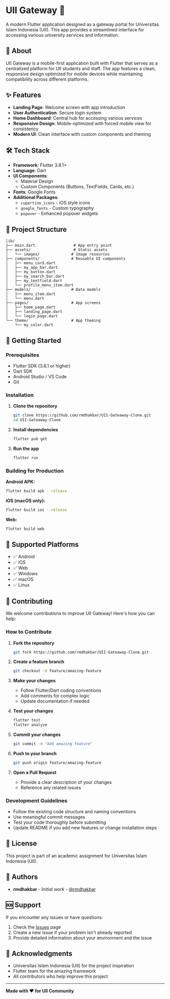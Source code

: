 # UII Gateway 🚀

A modern Flutter application designed as a gateway portal for Universitas Islam Indonesia (UII). This app provides a streamlined interface for accessing various university services and information.

## 📱 About

UII Gateway is a mobile-first application built with Flutter that serves as a centralized platform for UII students and staff. The app features a clean, responsive design optimized for mobile devices while maintaining compatibility across different platforms.

## ✨ Features

- **Landing Page**: Welcome screen with app introduction
- **User Authentication**: Secure login system
- **Home Dashboard**: Central hub for accessing various services
- **Responsive Design**: Mobile-optimized with forced mobile view for consistency
- **Modern UI**: Clean interface with custom components and theming

## 🛠️ Tech Stack

- **Framework**: Flutter 3.8.1+
- **Language**: Dart
- **UI Components**:
  - Material Design
  - Custom Components (Buttons, TextFields, Cards, etc.)
- **Fonts**: Google Fonts
- **Additional Packages**:
  - `cupertino_icons` - iOS style icons
  - `google_fonts` - Custom typography
  - `popover` - Enhanced popover widgets

## 📂 Project Structure

```
lib/
├── main.dart                 # App entry point
├── assets/                   # Static assets
│   └── images/              # Image resources
├── components/              # Reusable UI components
│   ├── menu_card.dart
│   ├── my_app_bar.dart
│   ├── my_button.dart
│   ├── my_search_bar.dart
│   ├── my_textfield.dart
│   └── profile_menu_item.dart
├── models/                  # Data models
│   ├── menu_item.dart
│   └── menu.dart
├── pages/                   # App screens
│   ├── home_page.dart
│   ├── landing_page.dart
│   └── login_page.dart
└── theme/                   # App theming
    └── my_color.dart
```

## 🚀 Getting Started

### Prerequisites

- Flutter SDK (3.8.1 or higher)
- Dart SDK
- Android Studio / VS Code
- Git

### Installation

1. **Clone the repository**

   ```bash
   git clone https://github.com/rmdhakbar/UII-Gateaway-Clone.git
   cd UII-Gateaway-Clone
   ```

2. **Install dependencies**

   ```bash
   flutter pub get
   ```

3. **Run the app**
   ```bash
   flutter run
   ```

### Building for Production

**Android APK:**

```bash
flutter build apk --release
```

**iOS (macOS only):**

```bash
flutter build ios --release
```

**Web:**

```bash
flutter build web
```

## 📱 Supported Platforms

- ✅ Android
- ✅ iOS
- ✅ Web
- ✅ Windows
- ✅ macOS
- ✅ Linux

## 🤝 Contributing

We welcome contributions to improve UII Gateway! Here's how you can help:

### How to Contribute

1. **Fork the repository**

   ```bash
   git fork https://github.com/rmdhakbar/UII-Gateaway-Clone.git
   ```

2. **Create a feature branch**

   ```bash
   git checkout -b feature/amazing-feature
   ```

3. **Make your changes**

   - Follow Flutter/Dart coding conventions
   - Add comments for complex logic
   - Update documentation if needed

4. **Test your changes**

   ```bash
   flutter test
   flutter analyze
   ```

5. **Commit your changes**

   ```bash
   git commit -m "Add amazing feature"
   ```

6. **Push to your branch**

   ```bash
   git push origin feature/amazing-feature
   ```

7. **Open a Pull Request**
   - Provide a clear description of your changes
   - Reference any related issues

### Development Guidelines

- Follow the existing code structure and naming conventions
- Use meaningful commit messages
- Test your code thoroughly before submitting
- Update README if you add new features or change installation steps

## 📄 License

This project is part of an academic assignment for Universitas Islam Indonesia (UII).

## 👥 Authors

- **rmdhakbar** - _Initial work_ - [@rmdhakbar](https://github.com/rmdhakbar)

## 🆘 Support

If you encounter any issues or have questions:

1. Check the [Issues](https://github.com/rmdhakbar/UII-Gateaway-Clone/issues) page
2. Create a new issue if your problem isn't already reported
3. Provide detailed information about your environment and the issue

## 🙏 Acknowledgments

- Universitas Islam Indonesia (UII) for the project inspiration
- Flutter team for the amazing framework
- All contributors who help improve this project

---

**Made with ❤️ for UII Community**
